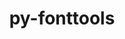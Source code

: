 ---
title: "py-fonttools"
layout: cache
categories: [package, v0.18.1]
meta: {"versions": ["4.31.2"], "compilers": ["gcc@=7.5.0"], "oss": ["ubuntu18.04"], "platforms": ["linux"], "targets": ["x86_64"], "stacks": ["data-vis-sdk", "e4s", "radiuss", "root"], "num_specs": 3, "num_specs_by_stack": {"e4s": 1, "root": 3, "data-vis-sdk": 1, "radiuss": 1}}
spec_details: [{"hash": "p2dwssvh4tz62ood7lo7dpmp2tqxocek", "compiler": "gcc@=7.5.0", "versions": ["4.31.2"], "os": "ubuntu18.04", "platform": "linux", "target": "x86_64", "variants": [], "stacks": ["e4s", "root"], "size": "-", "tarball": "https://binaries.spack.io/v0.18.1/build_cache/linux-ubuntu18.04-x86_64/gcc-7.5.0/py-fonttools-4.31.2/linux-ubuntu18.04-x86_64-gcc-7.5.0-py-fonttools-4.31.2-p2dwssvh4tz62ood7lo7dpmp2tqxocek.spack"}, {"hash": "l4ltagztaqk4owhx56viwi6cou2e4ynz", "compiler": "gcc@=7.5.0", "versions": ["4.31.2"], "os": "ubuntu18.04", "platform": "linux", "target": "x86_64", "variants": [], "stacks": ["root", "data-vis-sdk"], "size": "-", "tarball": "https://binaries.spack.io/v0.18.1/build_cache/linux-ubuntu18.04-x86_64/gcc-7.5.0/py-fonttools-4.31.2/linux-ubuntu18.04-x86_64-gcc-7.5.0-py-fonttools-4.31.2-l4ltagztaqk4owhx56viwi6cou2e4ynz.spack"}, {"hash": "hnj7dwqj3fxpjaa6tfwj4uz2qkiy4dws", "compiler": "gcc@=7.5.0", "versions": ["4.31.2"], "os": "ubuntu18.04", "platform": "linux", "target": "x86_64", "variants": [], "stacks": ["radiuss", "root"], "size": "-", "tarball": "https://binaries.spack.io/v0.18.1/build_cache/linux-ubuntu18.04-x86_64/gcc-7.5.0/py-fonttools-4.31.2/linux-ubuntu18.04-x86_64-gcc-7.5.0-py-fonttools-4.31.2-hnj7dwqj3fxpjaa6tfwj4uz2qkiy4dws.spack"}]
---